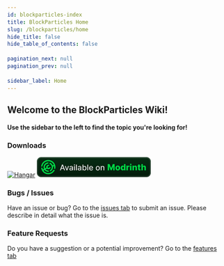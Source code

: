 ```yaml
---
id: blockparticles-index
title: BlockParticles Home
slug: /blockparticles/home
hide_title: false
hide_table_of_contents: false

pagination_next: null
pagination_prev: null

sidebar_label: Home
---
```

## Welcome to the BlockParticles Wiki!
#### Use the sidebar to the left to find the topic you're looking for!

### Downloads
[![Hangar](https://raw.githubusercontent.com/intergrav/devins-badges/v3/assets/compact/available/hangar_46h.png)](https://hangar.papermc.io/CrazyCrew/BlockParticles)
[![Modrinth](https://raw.githubusercontent.com/intergrav/devins-badges/v3/assets/compact/available/modrinth_46h.png)](https://modrinth.com/user/plugin/blockparticles)

### Bugs / Issues
Have an issue or bug? Go to the [issues tab](https://github.com/Crazy-Crew/BlockParticles/issues) to submit an issue. Please describe in detail what the issue is.

### Feature Requests
Do you have a suggestion or a potential improvement? Go to the [features tab](https://github.com/Crazy-Crew/BlockParticles/discussions/categories/features)